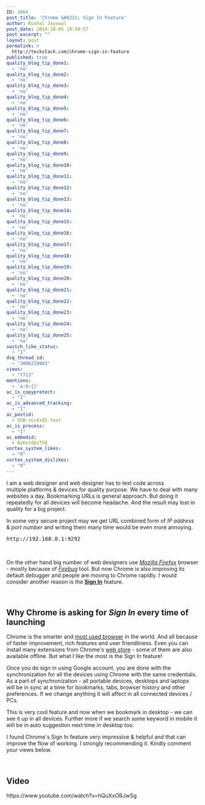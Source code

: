 ```yaml
---
ID: 2866
post_title: 'Chrome &#8211; Sign In Feature'
author: Kushal Jayswal
post_date: 2014-10-05 19:50:57
post_excerpt: ""
layout: post
permalink: >
  http://teckstack.com/chrome-sign-in-feature
published: true
quality_blog_tip_done1:
  - 'no'
quality_blog_tip_done2:
  - 'no'
quality_blog_tip_done3:
  - 'no'
quality_blog_tip_done4:
  - 'no'
quality_blog_tip_done5:
  - 'no'
quality_blog_tip_done6:
  - 'no'
quality_blog_tip_done7:
  - 'no'
quality_blog_tip_done8:
  - 'no'
quality_blog_tip_done9:
  - 'no'
quality_blog_tip_done10:
  - 'no'
quality_blog_tip_done11:
  - 'no'
quality_blog_tip_done12:
  - 'no'
quality_blog_tip_done13:
  - 'no'
quality_blog_tip_done14:
  - 'no'
quality_blog_tip_done15:
  - 'no'
quality_blog_tip_done16:
  - 'no'
quality_blog_tip_done17:
  - 'no'
quality_blog_tip_done18:
  - 'no'
quality_blog_tip_done19:
  - 'no'
quality_blog_tip_done20:
  - 'no'
quality_blog_tip_done21:
  - 'no'
quality_blog_tip_done22:
  - 'no'
quality_blog_tip_done23:
  - 'no'
quality_blog_tip_done24:
  - 'no'
quality_blog_tip_done25:
  - 'no'
switch_like_status:
  - "1"
dsq_thread_id:
  - "3086219083"
views:
  - "7713"
mentions:
  - 'a:0:{}'
ac_is_copyprotect:
  - "1"
ac_is_advanced_tracking:
  - "1"
ac_postid:
  - 5hB-sCc6xQS.text
ac_is_process:
  - "1"
ac_embedid:
  - 0iKvzdpsTSQ
vortex_system_likes:
  - "0"
vortex_system_dislikes:
  - "0"
---
```

I am a web designer and web designer has to test code across multiple platforms &amp; devices for quality purpose. We have to deal with many websites a day. Bookmarking URLs is general approach. But doing it repeatedly for all devices will become headache. And the result may lost in quality for a big project.

In some very secure project may we get URL combined form of <em>IP address</em> &amp; <em>port number</em> and writing them many time would be even more annoying.
<pre class="lang:default decode:true" title="An Example of URL">http://192.168.0.1:9292</pre>
&nbsp;

On the other hand big number of web designers use <a title="Firefox" href="https://www.mozilla.org/en-US/firefox/new/" target="_blank"><em>Mozilla Firefox</em></a> browser - mostly because of <a title="Firebug" href="https://addons.mozilla.org/en-US/firefox/addon/firebug/" target="_blank"><em>Firebug</em></a> tool. But now Chrome is also improving its default debugger and people are moving to Chrome rapidly. I would consider another reason is the <a title="Google Chrome - Sign In Feature" href="https://support.google.com/chrome/answer/165139?hl=en-GB" target="_blank"><strong>Sign In</strong></a> feature.

&nbsp;
<h2>Why Chrome is asking for <em>Sign In</em> every time of launching</h2>
Chrome is the smarter and <a title="Browser Statistics - Wikipedia" href="http://en.wikipedia.org/wiki/Usage_share_of_web_browsers" target="_blank">most used browser</a> in the world. And all because of faster improvement, rich features and user friendliness. Even you can install many extensions from Chrome's <a title="Chrome web store" href="https://chrome.google.com/webstore" target="_blank">web store</a> - some of them are also available offline. But what I like the most is the Sign In feature!

Once you do sign in using Google account, you are done with the synchronization for all the devices using Chrome with the same credentials. As a part of synchronization - all portable devices, desktops and laptops will be in sync at a time for bookmarks, tabs, browser history and other preferences. If we change anything it will affect in all connected devices / PCs.

This is very cool feature and now when we bookmark in desktop - we can see it up in all devices. Further more if we search some keyword in mobile it will be in auto suggestion next time in desktop too.

I found Chrome's Sign In feature very impressive &amp; helpful and that can improve the flow of working. I strongly recommending it. Kindly comment your views below.

&nbsp;
<h2>Video</h2>
https://www.youtube.com/watch?v=hQuXxOBJwSg